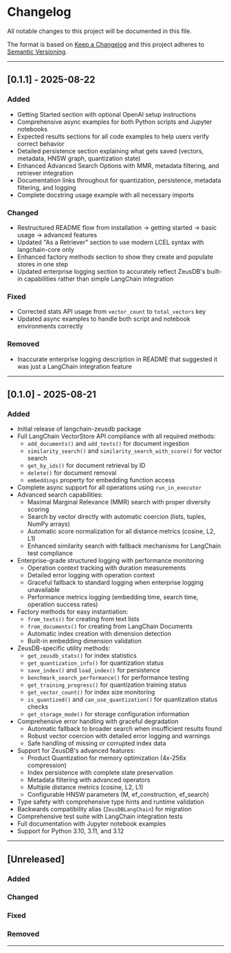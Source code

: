# Changelog

All notable changes to this project will be documented in this file.

The format is based on [Keep a Changelog](https://keepachangelog.com/en/1.0.0/)
and this project adheres to [Semantic Versioning](https://semver.org/spec/v2.0.0.html).

---

## [0.1.1] - 2025-08-22

### Added
- Getting Started section with optional OpenAI setup instructions
- Comprehensive async examples for both Python scripts and Jupyter notebooks
- Expected results sections for all code examples to help users verify correct behavior
- Detailed persistence section explaining what gets saved (vectors, metadata, HNSW graph, quantization state)
- Enhanced Advanced Search Options with MMR, metadata filtering, and retriever integration
- Documentation links throughout for quantization, persistence, metadata filtering, and logging
- Complete docstring usage example with all necessary imports

### Changed
- Restructured README flow from installation → getting started → basic usage → advanced features
- Updated "As a Retriever" section to use modern LCEL syntax with langchain-core only
- Enhanced factory methods section to show they create and populate stores in one step
- Updated enterprise logging section to accurately reflect ZeusDB's built-in capabilities rather than simple LangChain integration

### Fixed
- Corrected stats API usage from `vector_count` to `total_vectors` key
- Updated async examples to handle both script and notebook environments correctly

### Removed
- Inaccurate enterprise logging description in README that suggested it was just a LangChain integration feature

---

## [0.1.0] - 2025-08-21

### Added
- Initial release of langchain-zeusdb package
- Full LangChain VectorStore API compliance with all required methods:
  - `add_documents()` and `add_texts()` for document ingestion
  - `similarity_search()` and `similarity_search_with_score()` for vector search
  - `get_by_ids()` for document retrieval by ID
  - `delete()` for document removal
  - `embeddings` property for embedding function access
- Complete async support for all operations using `run_in_executor`
- Advanced search capabilities:
  - Maximal Marginal Relevance (MMR) search with proper diversity scoring
  - Search by vector directly with automatic coercion (lists, tuples, NumPy arrays)
  - Automatic score normalization for all distance metrics (cosine, L2, L1)
  - Enhanced similarity search with fallback mechanisms for LangChain test compliance
- Enterprise-grade structured logging with performance monitoring
  - Operation context tracking with duration measurements
  - Detailed error logging with operation context
  - Graceful fallback to standard logging when enterprise logging unavailable
  - Performance metrics logging (embedding time, search time, operation success rates)
- Factory methods for easy instantiation:
  - `from_texts()` for creating from text lists
  - `from_documents()` for creating from LangChain Documents
  - Automatic index creation with dimension detection
  - Built-in embedding dimension validation
- ZeusDB-specific utility methods:
  - `get_zeusdb_stats()` for index statistics
  - `get_quantization_info()` for quantization status
  - `save_index()` and `load_index()` for persistence
  - `benchmark_search_performance()` for performance testing
  - `get_training_progress()` for quantization training status
  - `get_vector_count()` for index size monitoring
  - `is_quantized()` and `can_use_quantization()` for quantization status checks
  - `get_storage_mode()` for storage configuration information
- Comprehensive error handling with graceful degradation
  - Automatic fallback to broader search when insufficient results found
  - Robust vector coercion with detailed error logging and warnings
  - Safe handling of missing or corrupted index data
- Support for ZeusDB's advanced features:
  - Product Quantization for memory optimization (4x-256x compression)
  - Index persistence with complete state preservation
  - Metadata filtering with advanced operators
  - Multiple distance metrics (cosine, L2, L1)
  - Configurable HNSW parameters (M, ef_construction, ef_search)
- Type safety with comprehensive type hints and runtime validation
- Backwards compatibility alias (`ZeusDBLangChain`) for migration
- Comprehensive test suite with LangChain integration tests
- Full documentation with Jupyter notebook examples
- Support for Python 3.10, 3.11, and 3.12

---

## [Unreleased]

### Added
<!-- Add new features here -->

### Changed
<!-- Add changed behavior here -->

### Fixed
<!-- Add bug fixes here -->

### Removed
<!-- Add removals/deprecations here -->

---
